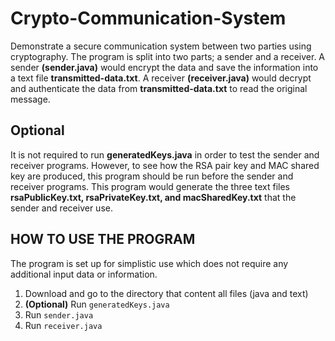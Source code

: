# Crypto-Communication-System
Demonstrate a secure communication system between two parties using cryptography. The program is split into two parts; a sender and a receiver. A sender **(sender.java)** would encrypt the data and save the information into a text file **transmitted-data.txt**. A receiver **(receiver.java)** would decrypt and authenticate the data from **transmitted-data.txt** to read the original message. 

## Optional
It is not required to run **generatedKeys.java** in order to test the sender and receiver programs. However, to see how the RSA pair key and MAC shared key are produced, this program should be run before the sender and receiver programs. This program would generate the three text files **rsaPublicKey.txt, rsaPrivateKey.txt, and macSharedKey.txt** that the sender and receiver use.

## HOW TO USE THE PROGRAM
The program is set up for simplistic use which does not require any additional input data or information.
1. Download and go to the directory that content all files (java and text)
2. **(Optional)** Run `generatedKeys.java`
3. Run `sender.java`
4. Run `receiver.java`




